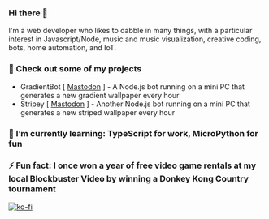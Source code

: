 ### Hi there 👋

I'm a web developer who likes to dabble in many things, with a particular interest in Javascript/Node, music and music visualization, creative coding, bots, home automation, and IoT.

### 🔭 Check out some of my projects
- GradientBot [ [Mastodon](https://shuriken.masto.host/@GradientBot) ] - A Node.js bot running on a mini PC that generates a new gradient wallpaper every hour
- Stripey [ [Mastodon](https://shuriken.masto.host/@Stripey) ] - Another Node.js bot running on a mini PC that generates a new striped wallpaper every hour

### 🌱 I’m currently learning: TypeScript for work, MicroPython for fun
### ⚡ Fun fact: I once won a year of free video game rentals at my local Blockbuster Video by winning a Donkey Kong Country tournament

[![ko-fi](https://ko-fi.com/img/githubbutton_sm.svg)](https://ko-fi.com/fiveelementninja)
